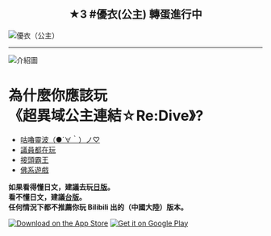 <h2 align="center"> ★3 #優衣(公主) 轉蛋進行中</h2>

![優衣（公主）](https://user-images.githubusercontent.com/65301509/97899167-e37d0d00-1d73-11eb-8ca6-c3a96b98d126.png)

---

![介紹圖](http://www.princessconnect.so-net.tw/images/ft_pic01.png)

<h1>為什麼你應該玩<br />《超異域公主連結☆Re:Dive》?</h1>

- [咕嚕靈波（●´∀｀）ノ♡](https://www.youtube.com/watch?v=1sxGsm1lz_k)
- [議員都在玩](https://www.4gamers.com.tw/news/detail/37520/city-council-member-plays-cygames-princess-connect-re-dive)
- [接頭霸王](http://kyaru-connect.ayaya.tw/)
- [佛系遊戲](https://forum.gamer.com.tw/C.php?bsn=30861&snA=3865)

**如果看得懂日文，建議去玩[日版](https://priconne-redive.jp/)。**\
**看不懂日文，建議[台版](http://www.princessconnect.so-net.tw/)。**\
**任何情況下都不推薦你玩 Bilibili 出的（中國大陸）版本。**

[![Download on the App Store](http://www.princessconnect.so-net.tw/images/app_store_badge_b.png)](https://apps.apple.com/tw/app/id1390473317)
[![Get it on Google Play](http://www.princessconnect.so-net.tw/images/google-play-badge_b.png)](https://play.google.com/store/apps/details?id=tw.sonet.princessconnect)
